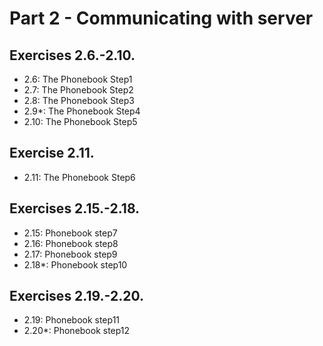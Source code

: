 # Part 2 - Communicating with server

## Exercises 2.6.-2.10.

- 2.6: The Phonebook Step1
- 2.7: The Phonebook Step2
- 2.8: The Phonebook Step3
- 2.9\*: The Phonebook Step4
- 2.10: The Phonebook Step5

## Exercise 2.11.

- 2.11: The Phonebook Step6

## Exercises 2.15.-2.18.

- 2.15: Phonebook step7
- 2.16: Phonebook step8
- 2.17: Phonebook step9
- 2.18\*: Phonebook step10

## Exercises 2.19.-2.20.

- 2.19: Phonebook step11
- 2.20\*: Phonebook step12
